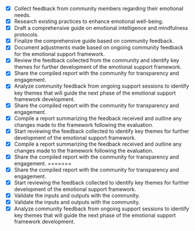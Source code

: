 - [x] Collect feedback from community members regarding their emotional needs.
- [x] Research existing practices to enhance emotional well-being.
- [x] Draft a comprehensive guide on emotional intelligence and mindfulness protocols.
- [x] Finalize the comprehensive guide based on community feedback.
- [x] Document adjustments made based on ongoing community feedback for the emotional support framework.
- [x] Review the feedback collected from the community and identify key themes for further development of the emotional support framework.
- [x] Share the compiled report with the community for transparency and engagement.
- [x] Analyze community feedback from ongoing support sessions to identify key themes that will guide the next phase of the emotional support framework development.
- [x] Share the compiled report with the community for transparency and engagement.
- [x] Compile a report summarizing the feedback received and outline any changes made to the framework following the evaluation.
- [x] Start reviewing the feedback collected to identify key themes for further development of the emotional support framework.
- [x] Compile a report summarizing the feedback received and outline any changes made to the framework following the evaluation.
- [x] Share the compiled report with the community for transparency and engagement.
=======
- [x] Share the compiled report with the community for transparency and engagement.
- [x] Start reviewing the feedback collected to identify key themes for further development of the emotional support framework.
- [x] Validate the inputs and outputs with the community.
- [x] Validate the inputs and outputs with the community.
- [x] Analyze community feedback from ongoing support sessions to identify key themes that will guide the next phase of the emotional support framework development.